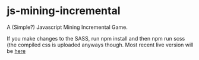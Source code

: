 # js-mining-incremental
A (Simple?) Javascript Mining Incremental Game. 

If you make changes to the SASS, run npm install and then npm run scss (the compiled css is uploaded anyways though.
Most recent live version will be [here](https://thummper.net/Projects/Games/Incremental/)

